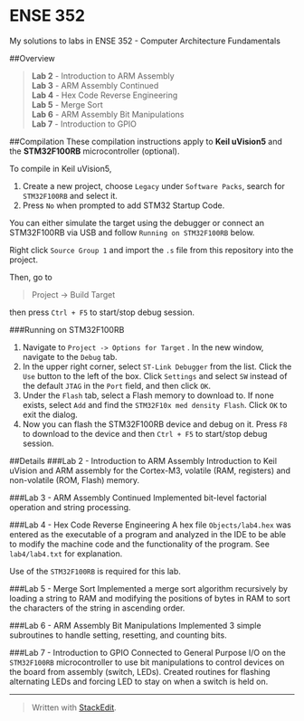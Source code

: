 # ENSE 352
My solutions to labs in ENSE 352 - Computer Architecture Fundamentals

##Overview
>**Lab 2** - Introduction to ARM Assembly  
>**Lab 3** - ARM Assembly Continued  
>**Lab 4** - Hex Code Reverse Engineering  
>**Lab 5** - Merge Sort  
>**Lab 6** - ARM Assembly Bit Manipulations  
>**Lab 7** - Introduction to GPIO

##Compilation
These compilation instructions apply to **Keil uVision5** and the **STM32F100RB** microcontroller (optional).

To compile in Keil uVision5, 

1. Create a new project, choose `Legacy` under `Software Packs`, search for `STM32F100RB` and select it.
2. Press `No` when prompted to add STM32 Startup Code.

You can either simulate the target using the debugger or connect an STM32F100RB via USB and follow `Running on STM32F100RB` below.

Right click `Source Group 1` and import the `.s` file from this repository into the project.

Then, go to
>Project -> Build Target

then press `Ctrl + F5` to start/stop debug session.

###Running on STM32F100RB
 1. Navigate to `Project -> Options for Target` . In the new window, navigate to the `Debug` tab.
 2. In the upper right corner, select `ST-Link Debugger` from the list. Click the `Use` button to the left of the box. Click `Settings` and select `SW` instead of the default `JTAG` in the `Port` field, and then click `OK`.
 3. Under the `Flash` tab, select a Flash memory to download to. If none exists, select `Add` and find the `STM32F10x med density Flash`. Click `OK` to exit the dialog.
 4. Now you can flash the STM32F100RB device and debug on it. Press `F8` to download to the device and then `Ctrl + F5` to start/stop debug session.

##Details
###Lab 2 - Introduction to ARM Assembly
Introduction to Keil uVision and ARM assembly for the Cortex-M3, volatile (RAM, registers) and non-volatile (ROM, Flash) memory.

###Lab 3 - ARM Assembly Continued
Implemented bit-level factorial operation and string processing.

###Lab 4 - Hex Code Reverse Engineering
A hex file `Objects/lab4.hex` was entered as the executable of a program and analyzed in the IDE to be able to modify the machine code and the functionality of the program. See `lab4/lab4.txt` for explanation.

Use of the `STM32F100RB` is required for this lab.  

###Lab 5 - Merge Sort
Implemented a merge sort algorithm recursively by loading a string to RAM and modifying the positions of bytes in RAM to sort the characters of the string in ascending order.  

###Lab 6 - ARM Assembly Bit Manipulations
Implemented 3 simple subroutines to handle setting, resetting, and counting bits.

###Lab 7 - Introduction to GPIO 
Connected to General Purpose I/O on the `STM32F100RB` microcontroller to use bit manipulations to control devices on the board from assembly (switch, LEDs). Created routines for flashing alternating LEDs and forcing LED to stay on when a switch is held on. 

---
> Written with [StackEdit](https://stackedit.io/).